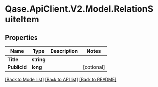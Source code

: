 # Qase.ApiClient.V2.Model.RelationSuiteItem

## Properties

Name | Type | Description | Notes
------------ | ------------- | ------------- | -------------
**Title** | **string** |  | 
**PublicId** | **long** |  | [optional] 

[[Back to Model list]](../../README.md#documentation-for-models) [[Back to API list]](../../README.md#documentation-for-api-endpoints) [[Back to README]](../../README.md)

